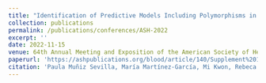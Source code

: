 ```yaml
---
title: "Identification of Predictive Models Including Polymorphisms in Cytokines Genes Associated with Post-Transplant Complications after Identical HLA-Allogeneic Stem Cell Transplantation"
collection: publications
permalink: /publications/conferences/ASH-2022
excerpt: ''
date: 2022-11-15
venue: 64th Annual Meeting and Exposition of the American Society of Hematology, [Blood](https://ashpublications.org/blood)
paperurl: 'https://ashpublications.org/blood/article/140/Supplement%201/4795/490797/Identification-of-Predictive-Models-Including'
citation: 'Paula Muñiz Sevilla, María Martínez-García, Mi Kwon, Rebeca Bailén, Gillen Oarbeascoa, Diego Carbonell, Julia Suárez González, María Chicano Lavilla, Cristina Andres, Juan Carlos Triviño, Javier Anguita, José Luis Díez-Martín, Pablo Martínez Olmos, Carolina Martinez-Laperche, Ismael Buño; Identification of Predictive Models Including Polymorphisms in Cytokines Genes Associated with Post-Transplant Complications after Identical HLA-Allogeneic Stem Cell Transplantation. Blood 2022; 140 (Supplement 1): 4795–4796. doi: https://doi.org/10.1182/blood-2022-168461'
---
```



